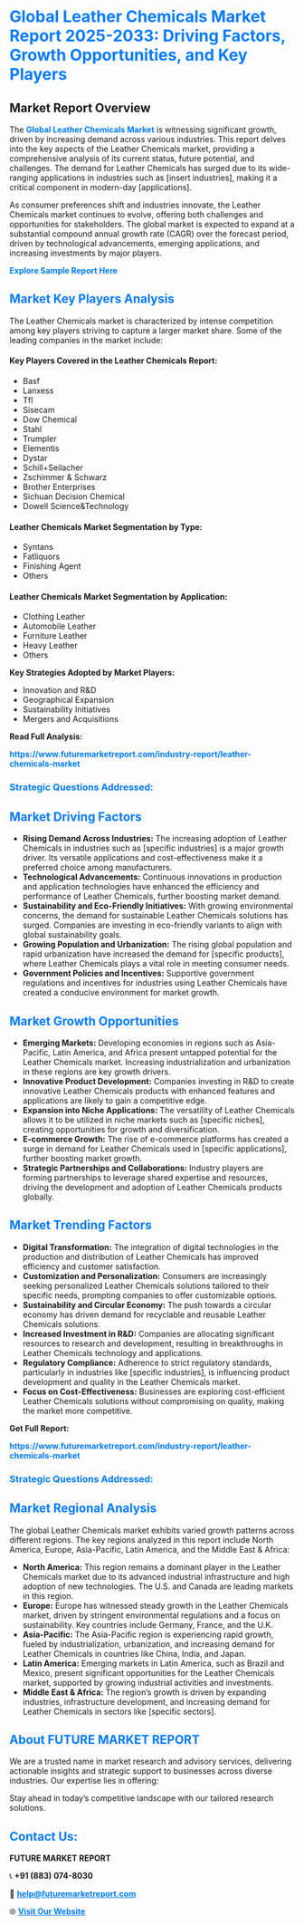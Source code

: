 <h1 style="color: #007BFF;">Global Leather Chemicals Market Report 2025-2033: Driving Factors, Growth Opportunities, and Key Players</h1>

<section id="overview">
<h2>Market Report Overview</h2>
<p>The <a href="https://www.futuremarketreport.com/industry-report/leather-chemicals-market" style="color: #007BFF; text-decoration: none;"><strong>Global Leather Chemicals Market</strong></a> is witnessing significant growth, driven by increasing demand across various industries. This report delves into the key aspects of the Leather Chemicals market, providing a comprehensive analysis of its current status, future potential, and challenges. The demand for Leather Chemicals has surged due to its wide-ranging applications in industries such as [insert industries], making it a critical component in modern-day [applications].</p>
<p>As consumer preferences shift and industries innovate, the Leather Chemicals market continues to evolve, offering both challenges and opportunities for stakeholders. The global market is expected to expand at a substantial compound annual growth rate (CAGR) over the forecast period, driven by technological advancements, emerging applications, and increasing investments by major players.</p>
</section>

<section id="overview">
<p><a href="https://www.futuremarketreport.com/request-sample/reportId=30460" style="color: #007BFF; text-decoration: none;"><strong>Explore Sample Report Here</strong></a></p>
</section>

<section id="key-players">
<h2 style="color: #007BFF;">Market Key Players Analysis</h2>
<p>The Leather Chemicals market is characterized by intense competition among key players striving to capture a larger market share. Some of the leading companies in the market include:</p>
<h4>Key Players Covered in the Leather Chemicals Report:</h4>
<ul><li>Basf</li><li>Lanxess</li><li>Tfl</li><li>Sisecam</li><li>Dow Chemical</li><li>Stahl</li><li>Trumpler</li><li>Elementis</li><li>Dystar</li><li>Schill+Seilacher</li><li>Zschimmer &amp; Schwarz</li><li>Brother Enterprises</li><li>Sichuan Decision Chemical</li><li>Dowell Science&amp;Technology</li></ul>
<h4>Leather Chemicals Market Segmentation by Type:</h4>
<ul><li>Syntans</li><li>Fatliquors</li><li>Finishing Agent</li><li>Others</li></ul>

<h4>Leather Chemicals Market Segmentation by Application:</h4>
<ul><li>Clothing Leather</li><li>Automobile Leather</li><li>Furniture Leather</li><li>Heavy Leather</li><li>Others</li></ul>
<p><strong>Key Strategies Adopted by Market Players:</strong></p>
<ul>
<li>Innovation and R&D</li>
<li>Geographical Expansion</li>
<li>Sustainability Initiatives</li>
<li>Mergers and Acquisitions</li>
</ul>
</section>

<section>
<p><strong>Read Full Analysis: </strong></p><a href="https://www.futuremarketreport.com/industry-report/leather-chemicals-market" style="color: #007BFF; text-decoration: none;"><strong>https://www.futuremarketreport.com/industry-report/leather-chemicals-market</strong></a>
<h3 style="color: #007BFF;">Strategic Questions Addressed:</h3>
</section>

<section id="driving-factors">
<h2 style="color: #007BFF;">Market Driving Factors</h2>
<ul>
<li><strong>Rising Demand Across Industries:</strong> The increasing adoption of Leather Chemicals in industries such as [specific industries] is a major growth driver. Its versatile applications and cost-effectiveness make it a preferred choice among manufacturers.</li>
<li><strong>Technological Advancements:</strong> Continuous innovations in production and application technologies have enhanced the efficiency and performance of Leather Chemicals, further boosting market demand.</li>
<li><strong>Sustainability and Eco-Friendly Initiatives:</strong> With growing environmental concerns, the demand for sustainable Leather Chemicals solutions has surged. Companies are investing in eco-friendly variants to align with global sustainability goals.</li>
<li><strong>Growing Population and Urbanization:</strong> The rising global population and rapid urbanization have increased the demand for [specific products], where Leather Chemicals plays a vital role in meeting consumer needs.</li>
<li><strong>Government Policies and Incentives:</strong> Supportive government regulations and incentives for industries using Leather Chemicals have created a conducive environment for market growth.</li>
</ul>
</section>

<section id="growth-opportunities">
<h2 style="color: #007BFF;">Market Growth Opportunities</h2>
<ul>
<li><strong>Emerging Markets:</strong> Developing economies in regions such as Asia-Pacific, Latin America, and Africa present untapped potential for the Leather Chemicals market. Increasing industrialization and urbanization in these regions are key growth drivers.</li>
<li><strong>Innovative Product Development:</strong> Companies investing in R&D to create innovative Leather Chemicals products with enhanced features and applications are likely to gain a competitive edge.</li>
<li><strong>Expansion into Niche Applications:</strong> The versatility of Leather Chemicals allows it to be utilized in niche markets such as [specific niches], creating opportunities for growth and diversification.</li>
<li><strong>E-commerce Growth:</strong> The rise of e-commerce platforms has created a surge in demand for Leather Chemicals used in [specific applications], further boosting market growth.</li>
<li><strong>Strategic Partnerships and Collaborations:</strong> Industry players are forming partnerships to leverage shared expertise and resources, driving the development and adoption of Leather Chemicals products globally.</li>
</ul>
</section>

<section id="trending-factors">
<h2 style="color: #007BFF;">Market Trending Factors</h2>
<ul>
<li><strong>Digital Transformation:</strong> The integration of digital technologies in the production and distribution of Leather Chemicals has improved efficiency and customer satisfaction.</li>
<li><strong>Customization and Personalization:</strong> Consumers are increasingly seeking personalized Leather Chemicals solutions tailored to their specific needs, prompting companies to offer customizable options.</li>
<li><strong>Sustainability and Circular Economy:</strong> The push towards a circular economy has driven demand for recyclable and reusable Leather Chemicals solutions.</li>
<li><strong>Increased Investment in R&D:</strong> Companies are allocating significant resources to research and development, resulting in breakthroughs in Leather Chemicals technology and applications.</li>
<li><strong>Regulatory Compliance:</strong> Adherence to strict regulatory standards, particularly in industries like [specific industries], is influencing product development and quality in the Leather Chemicals market.</li>
<li><strong>Focus on Cost-Effectiveness:</strong> Businesses are exploring cost-efficient Leather Chemicals solutions without compromising on quality, making the market more competitive.</li>
</ul>
</section>

<section>
<p><strong>Get Full Report: </strong></p><a href="https://www.futuremarketreport.com/industry-report/leather-chemicals-market" style="color: #007BFF; text-decoration: none;"><strong>https://www.futuremarketreport.com/industry-report/leather-chemicals-market</strong></a>
<h3 style="color: #007BFF;">Strategic Questions Addressed:</h3>
</section>


<section id="regional-analysis">
<h2 style="color: #007BFF;">Market Regional Analysis</h2>
<p>The global Leather Chemicals market exhibits varied growth patterns across different regions. The key regions analyzed in this report include North America, Europe, Asia-Pacific, Latin America, and the Middle East & Africa:</p>
<ul>
<li><strong>North America:</strong> This region remains a dominant player in the Leather Chemicals market due to its advanced industrial infrastructure and high adoption of new technologies. The U.S. and Canada are leading markets in this region.</li>
<li><strong>Europe:</strong> Europe has witnessed steady growth in the Leather Chemicals market, driven by stringent environmental regulations and a focus on sustainability. Key countries include Germany, France, and the U.K.</li>
<li><strong>Asia-Pacific:</strong> The Asia-Pacific region is experiencing rapid growth, fueled by industrialization, urbanization, and increasing demand for Leather Chemicals in countries like China, India, and Japan.</li>
<li><strong>Latin America:</strong> Emerging markets in Latin America, such as Brazil and Mexico, present significant opportunities for the Leather Chemicals market, supported by growing industrial activities and investments.</li>
<li><strong>Middle East & Africa:</strong> The region’s growth is driven by expanding industries, infrastructure development, and increasing demand for Leather Chemicals in sectors like [specific sectors].</li>
</ul>
</section>

<footer>
<h2 style="color: #007BFF;">About FUTURE MARKET REPORT</h2>
<p>We are a trusted name in market research and advisory services, delivering actionable insights and strategic support to businesses across diverse industries. Our expertise lies in offering:</p>

<p>Stay ahead in today’s competitive landscape with our tailored research solutions.</p>

<h2 style="color: #007BFF;">Contact Us:</h2>
<p><strong>FUTURE MARKET REPORT</strong></p>
<p>📞 <strong>+91 (883) 074-8030</strong></p>
<p>📧 <strong><a href="mailto:help@futuremarketreport.com" style="color: #007BFF;">help@futuremarketreport.com</a></strong></p>
<p>🌐 <strong><a href="https://www.futuremarketreport.com/" style="color: #007BFF;">Visit Our Website</a></strong></p>
</footer>